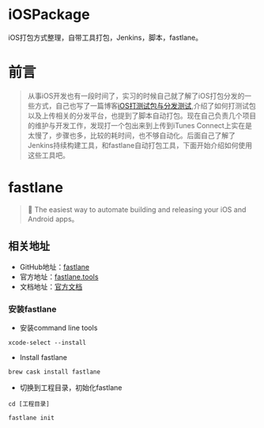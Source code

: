# iOSPackage
iOS打包方式整理，自带工具打包，Jenkins，脚本，fastlane。

# 前言
> 从事iOS开发也有一段时间了，实习的时候自己就了解了iOS打包分发的一些方式，自己也写了一篇博客[iOS打测试包与分发测试](https://www.jianshu.com/p/fc6721cf5c7f),介绍了如何打测试包以及上传相关的分发平台，也提到了脚本自动打包。现在自己负责几个项目的维护与开发工作，发现打一个包出来到上传到iTunes Connect上实在是太慢了，步骤也多，比较的耗时间，也不够自动化。后面自己了解了Jenkins持续构建工具，和fastlane自动打包工具，下面开始介绍如何使用这些工具吧。

# fastlane
> 🚀 The easiest way to automate building and releasing your iOS and Android apps。
## 相关地址
- GitHub地址：[fastlane](https://github.com/fastlane/fastlane)
- 官方地址：[fastlane.tools](https://fastlane.tools/)
- 文档地址：[官方文档](https://docs.fastlane.tools/)

### 安装fastlane
- 安装command line tools
```
xcode-select --install
```

- Install fastlane
```
brew cask install fastlane
```

- 切换到工程目录，初始化fastlane
```
cd [工程目录]

fastlane init
```
